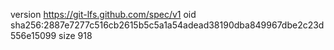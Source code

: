 version https://git-lfs.github.com/spec/v1
oid sha256:2887e7277c516cb2615b5c5a1a54adead38190dba849967dbe2c23d556e15099
size 918
